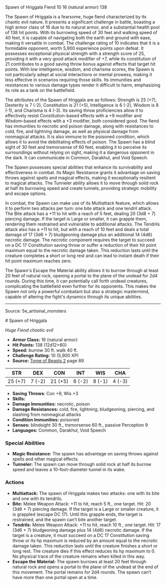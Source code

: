 <MonsterName/>Spawn of Hriggala</MonsterName>
<CreatureType/>Fiend</CreatureType>
<CR/>10</CR>
<AC/>16 (natural armor)</AC>
<HP/>138</HP>
<summary>The Spawn of Hriggala is a fearsome, huge fiend characterized by its chaotic evil nature. It presents a significant challenge in battle, boasting a high armor class of 16 due to its natural armor, and a substantial health pool of 138 hit points. With its burrowing speed of 30 feet and walking speed of 40 feet, it is capable of navigating both the earth and ground with ease, making it versatile in combat. The challenge rating of 10 indicates that it is a formidable opponent, worth 5,900 experience points upon defeat. It possesses exceptional physical strength with a strength score of 25, providing it with a very good attack modifier of +7, while its constitution of 21 contributes to a good saving throw bonus against effects that target hit points. With low intelligence, wisdom, and charisma scores, the Spawn is not particularly adept at social interactions or mental prowess, making it less effective in scenarios requiring those skills. Its immunities and resistances to various damage types render it difficult to harm, emphasizing its role as a tank on the battlefield.</summary>

<detail>

The attributes of the Spawn of Hriggala are as follows: Strength is 25 (+7), Dexterity is 7 (-2), Constitution is 21 (+5), Intelligence is 6 (-2), Wisdom is 8 (-1), and Charisma is 4 (-3). Its saving throw proficiencies allow it to effectively resist Constitution-based effects with a +9 modifier and Wisdom-based effects with a +3 modifier, both considered good. The fiend has immunities to necrotic and poison damage, along with resistances to cold, fire, and lightning damage, as well as physical damage from nonmagical attacks. It is also immune to the poisoned condition, which allows it to avoid the debilitating effects of poison. The Spawn has a blind sight of 30 feet and tremorsense of 60 feet, enabling it to perceive its surroundings without relying on sight, making it a dangerous opponent in the dark. It can communicate in Common, Darakhul, and Void Speech.

The Spawn possesses special abilities that enhance its survivability and effectiveness in combat. Its Magic Resistance grants it advantage on saving throws against spells and magical effects, making it exceptionally resilient to magical attacks. The Tunneler ability allows it to move through solid rock at half its burrowing speed and create tunnels, providing strategic mobility and escape options.

In combat, the Spawn can make use of its Multiattack feature, which allows it to perform two attacks per turn: one bite attack and one tendril attack. The Bite attack has a +11 to hit with a reach of 5 feet, dealing 20 (3d8 + 7) piercing damage. If the target is Large or smaller, it can grapple them, rendering them restrained and vulnerable to additional attacks. The Tendrils attack also has a +11 to hit, but with a reach of 10 feet and deals a total damage of 17 (3d6 + 7) bludgeoning damage plus an additional 14 (4d6) necrotic damage. The necrotic component requires the target to succeed on a DC 17 Constitution saving throw or suffer a reduction of their hit point maximum equal to the necrotic damage taken. This reduction lasts until the creature completes a short or long rest and can lead to instant death if their hit point maximum reaches zero.

The Spawn's Escape the Material ability allows it to burrow through at least 20 feet of natural rock, opening a portal to the plane of the undead for 2d4 rounds. During this time, it can potentially call forth undead creatures, complicating the battlefield even further for its opponents. This makes the Spawn not only a powerful combatant but also a strategic mastermind, capable of altering the fight's dynamics through its unique abilities.</detail>



---

Source: 5e_artisinal_monsters

<statblock>
# Spawn of Hriggala

*Huge* *Fiend* *chaotic evil*

- **Armor Class:** 16 (natural armor)
- **Hit Points:** 138 (12d12+60)
- **Speed:** burrow 30 ft. walk 40 ft.
- **Challenge Rating:** 10 (5,900 XP)
- **Source:** [Tome of Beasts 2](https://koboldpress.com/kpstore/product/tome-of-beasts-2-for-5th-edition) page 89

| STR | DEX | CON | INT | WIS | CHA |
| --- | --- | --- | --- | --- | --- |
| 25 (+7) | 7 (-2) | 21 (+5) | 6 (-2) | 8 (-1) | 4 (-3) |

- **Saving Throws**: Con +9, Wis +3
- **Skills:** 
- **Damage Immunities:** necrotic, poison
- **Damage Resistances:** cold, fire, lightning; bludgeoning, piercing, and slashing from nonmagical attacks
- **Condition Immunities:** poisoned
- **Senses:** blindsight 30 ft., tremorsense 60 ft., passive Perception 9
- **Languages:** Common, Darakhul, Void Speech

### Special Abilities

- **Magic Resistance:** The spawn has advantage on saving throws against spells and other magical effects.
- **Tunneler:** The spawn can move through solid rock at half its burrow speed and leaves a 10-foot-diameter tunnel in its wake.

### Actions

- **Multiattack:** The spawn of Hriggala makes two attacks: one with its bite and one with its tendrils.
- **Bite:** Melee Weapon Attack: +11 to hit, reach 5 ft., one target. Hit: 20 (3d8 + 7) piercing damage. If the target is a Large or smaller creature, it is grappled (escape DC 17). Until this grapple ends, the target is restrained, and the spawn can’t bite another target.
- **Tendrils:** Melee Weapon Attack: +11 to hit, reach 10 ft., one target. Hit: 17 (3d6 + 7) bludgeoning damage plus 14 (4d6) necrotic damage. If the target is a creature, it must succeed on a DC 17 Constitution saving throw or its hp maximum is reduced by an amount equal to the necrotic damage taken. This reduction lasts until the creature finishes a short or long rest. The creature dies if this effect reduces its hp maximum to 0. No physical trace of the creature remains when killed in this way.
- **Escape the Material:** The spawn burrows at least 20 feet through natural rock and opens a portal to the plane of the undead at the end of this movement. The portal remains for 2d4 rounds. The spawn can’t have more than one portal open at a time.


</statblock>


